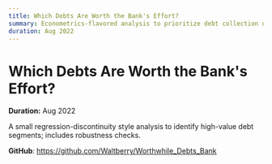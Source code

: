 ```yaml
---
title: Which Debts Are Worth the Bank's Effort?
summary: Econometrics-flavored analysis to prioritize debt collection using discontinuity effects.
duration: Aug 2022
---
```


# Which Debts Are Worth the Bank's Effort?

**Duration:** Aug 2022

A small regression-discontinuity style analysis to identify high-value debt segments; includes robustness checks.

**GitHub**: <https://github.com/Waltberry/Worthwhile_Debts_Bank>

